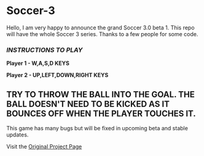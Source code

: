 # Soccer-3
Hello, I am very happy to announce the grand Soccer 3.0 beta 1. This repo will have the whole Soccer 3 series. Thanks to a few people for some code. 

###                                                            ***INSTRUCTIONS TO PLAY***

**Player 1 - W,A,S,D KEYS**

**Player 2 - UP,LEFT,DOWN,RIGHT KEYS**

**TRY TO THROW THE BALL INTO THE GOAL. THE BALL DOESN'T NEED TO BE KICKED AS IT BOUNCES OFF WHEN THE PLAYER TOUCHES IT.**
--------------------------------------------------------------------------------------------------------------------------------------------------------------------

This game has many bugs but will be fixed in upcoming beta and stable updates.

Visit the [Original Project Page](https://scratch.mit.edu/projects/516206682)
